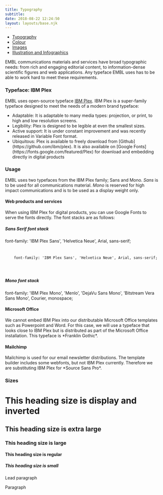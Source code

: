 ```yaml
---
title: Typography
subtitle:
date: 2018-08-22 12:24:50
layout: layouts/base.njk
---
```


<nav class="vf-navigation vf-navigation--main">
  <ul class="vf-navigation__list | vf-list--inline">
    <li class="vf-navigation__item"><a href="/styles/typography/" class="vf-navigation__link">Typography</a></li>
    <li class="vf-navigation__item"><a href="/styles/colour/" class="vf-navigation__link">Colour</a></li>
    <li class="vf-navigation__item"><a href="/styles/images/" class="vf-navigation__link">Images</a></li>
    <li class="vf-navigation__item"><a href="/styles/illustration-and-infographics/" class="vf-navigation__link">Illustration and Infographics</a></li>
  </ul>
</nav>


EMBL communications materials and services have broad typographic needs: from rich and engaging editorial content, to information-dense scientific figures and web applications. Any typeface EMBL uses has to be able to work hard to meet these requirements.

<h3 class="vf-text vf-text--heading-l">Typeface: IBM Plex</h3>

EMBL uses open-source typeface [IBM Plex](https://github.com/ibm/plex). IBM Plex is a super-family typeface designed to meet the needs of a modern brand typeface:

<ul class="vf-list vf-list--unordered">
    <li class="vf-list__item">Adaptable: It is adaptable to many media types: projection, or print, to high and low resolution screens. </li>
    <li class="vf-list__item">Legibility: Plex is designed to be legible at even the smallest sizes.</li>
    <li class="vf-list__item">Active support: It is under constant improvement and was recently released in Variable Font format. </li>
    <li class="vf-list__item">Ubiquitous: Plex is available to freely download from [Github](https://github.com/ibm/plex). It is also available on [Google Fonts](https://fonts.google.com/featured/Plex) for download and embedding directly in digital products</li>
</ul>

<h3 class="vf-text vf-text--heading-l">Usage</h3>

EMBL uses two typefaces from the IBM Plex family; Sans and Mono. *Sans* is to be used for all communications material. *Mono* is reserved for high impact communications and is to be used as a display weight only.

<h4 class="vf-text vf-text--heading-l">Web products and services</h4>

When using IBM Plex for digital products, you can use Google Fonts to serve the fonts directly. The font stacks are as follows:

<h5 class="vf-text vf-text--heading-r">Sans Serif font stack</h5>
<div class="vf-box">
font-family: 'IBM Plex Sans', 'Helvetica Neue', Arial, sans-serif;
</div>

<code class="vf-code-example">
  <pre class="vf-code-example__pre">
    font-family: 'IBM Plex Sans', 'Helvetica Neue', Arial, sans-serif;
  </pre>
</code>

<h5 class="vf-text vf-text--heading-r">Mono font stack</h5>
<div class="vf-box">
font-family: 'IBM Plex Mono', 'Menlo', 'DejaVu Sans Mono', 'Bitstream Vera Sans Mono', Courier, monospace;
</div>

<h4 class="vf-text vf-text--heading-r">Microsoft Office</h4>
We cannot embed IBM Plex into our distributable Microsoft Office templates such as Powerpoint and Word. For this case, we will use a typeface that looks close to IBM Plex but is distributed as part of the Microsoft Office installation. This typeface is *Franklin Gothic*.

<h4 class="vf-text vf-text--heading-r">Mailchimp</h4>
Mailchimp is used for our email newsletter distributions. The template builder includes some webfonts, but not IBM Plex currently. Therefore we are substituting IBM Plex for *Source Sans Pro*.



<h3 class="vf-text vf-text--heading-l">Sizes</h3>

<h1 class="vf-text vf-text--heading-xl vf-text--invert">This heading size is display and inverted</h1>
<h2 class="vf-text vf-text--heading-xl">This heading size is extra large</h2>
<h3 class="vf-text vf-text--heading-l">This heading size is large</h3>
<h4 class="vf-text vf-text--heading-r">This heading size is regular</h4>
<h5 class="vf-text vf-text--heading-s">This heading size is small</h5>
<p>Lead paragraph</p>
<p>Paragraph</p>
